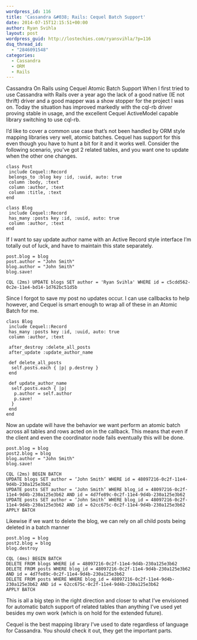 ```yaml
---
wordpress_id: 116
title: 'Cassandra &#038; Rails: Cequel Batch Support'
date: 2014-07-15T12:15:51+00:00
author: Ryan Svihla
layout: post
wordpress_guid: http://lostechies.com/ryansvihla/?p=116
dsq_thread_id:
  - "2846091548"
categories:
  - Cassandra
  - ORM
  - Rails
---
```

Cassandra On Rails using Cequel Atomic Batch Support When I first tried to use Cassandra with Rails over a year ago the lack of a good native (IE not thrift) driver and a good mapper was a show stopper for the project I was on. Today the situation has improved markedly with the cql-rb driver proving stable in usage, and the excellent Cequel ActiveModel capable library switching to use cql-rb.

I’d like to cover a common use case that’s not been handled by ORM style mapping libraries very well, atomic batches. Cequel has support for this even though you have to hunt a bit for it and it works well. Consider the following scenario, you’ve got 2 related tables, and you want one to update when the other one changes.

    class Post 
     include Cequel::Record
     belongs_to :blog key :id, :uuid, auto: true
     column :body, :text
     column :author, :text
     column :title, :text 
    end
    
    class Blog 
     include Cequel::Record
     has_many :posts key :id, :uuid, auto: true
     column :author, :text 
    end
    

If I want to say update author name with an Active Record style interface I’m totally out of luck, and have to maintain this state separately.

    post.blog = blog
    post.author = "John Smith"
    blog.author = "John Smith"
    blog.save!
    
    CQL (2ms) UPDATE blogs SET author = 'Ryan Svihla' WHERE id = c5cdd562-0c2e-11e4-bd14-1d762bc51d5b
    

Since I forgot to save my post no updates occur. I can use callbacks to help however, and Cequel is smart enough to wrap all of these in an Atomic Batch for me.

    class Blog 
     include Cequel::Record
     has_many :posts key :id, :uuid, auto: true
     column :author, :text 
    
     after_destroy :delete_all_posts
     after_update :update_author_name
    
     def delete_all_posts
      self.posts.each { |p| p.destroy }
     end
    
     def update_author_name
      self.posts.each { |p| 
       p.author = self.author
       p.save!
      } 
     end 
    end
    

Now an update will have the behavior we want perform an atomic batch across all tables and rows acted on in the callback. This means that even if the client and even the coordinator node fails eventually this will be done.

    post.blog = blog
    post2.blog = blog
    blog.author = "John Smith"
    blog.save!
    
    CQL (2ms) BEGIN BATCH
    UPDATE blogs SET author = ‘John Smith’ WHERE id = 48097216-0c2f-11e4-9d4b-230a125e3b62
    UPDATE posts SET author = ‘John Smith’ WHERE blog_id = 48097216-0c2f-11e4-9d4b-230a125e3b62 AND id = 4d7fe89c-0c2f-11e4-9d4b-230a125e3b62
    UPDATE posts SET author = ‘John Smith’ WHERE blog_id = 48097216-0c2f-11e4-9d4b-230a125e3b62 AND id = 62cc675c-0c2f-11e4-9d4b-230a125e3b62
    APPLY BATCH
    

Likewise if we want to delete the blog, we can rely on all child posts being deleted in a batch manner

    post.blog = blog
    post2.blog = blog
    blog.destroy
    
    CQL (4ms) BEGIN BATCH
    DELETE FROM blogs WHERE id = 48097216-0c2f-11e4-9d4b-230a125e3b62
    DELETE FROM posts WHERE blog_id = 48097216-0c2f-11e4-9d4b-230a125e3b62 AND id = 4d7fe89c-0c2f-11e4-9d4b-230a125e3b62
    DELETE FROM posts WHERE WHERE blog_id = 48097216-0c2f-11e4-9d4b-230a125e3b62 AND id = 62cc675c-0c2f-11e4-9d4b-230a125e3b62
    APPLY BATCH
    

This is all a big step in the right direction and closer to what I’ve envisioned for automatic batch support of related tables than anything I’ve used yet besides my own work (which is on hold for the extended future).

Cequel is the best mapping library I’ve used to date regardless of language for Cassandra. You should check it out, they get the important parts.